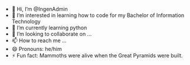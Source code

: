 - 👋 Hi, I’m @IngenAdmin
- 👀 I’m interested in learning how to code for my Bachelor of Information Technology
- 🌱 I’m currently learning python
- 💞️ I’m looking to collaborate on ...
- 📫 How to reach me ...
- 😄 Pronouns: he/him
- ⚡ Fun fact: Mammoths were alive when the Great Pyramids were built.

<!---
IngenAdmin/IngenAdmin is a ✨ special ✨ repository because its `README.md` (this file) appears on your GitHub profile.
You can click the Preview link to take a look at your changes.
--->
